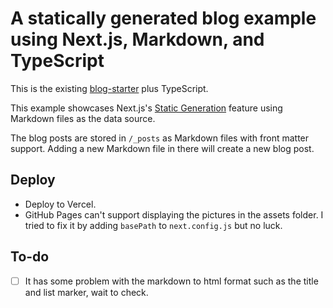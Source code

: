 # A statically generated blog example using Next.js, Markdown, and TypeScript

This is the existing [blog-starter](https://github.com/vercel/next.js/tree/canary/examples/blog-starter) plus TypeScript.

This example showcases Next.js's [Static Generation](https://nextjs.org/docs/app/building-your-application/routing/layouts-and-templates) feature using Markdown files as the data source.

The blog posts are stored in `/_posts` as Markdown files with front matter support. Adding a new Markdown file in there will create a new blog post.

## Deploy

- Deploy to Vercel.
- GitHub Pages can't support displaying the pictures in the assets folder. I tried to fix it by adding `basePath` to `next.config.js` but no luck.

## To-do

- [ ] It has some problem with the markdown to html format such as the title and list marker, wait to check.